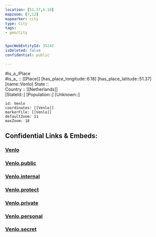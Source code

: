 ```yaml
---
location: [51.37,6.18] 
mapzoom: [7,12] 
mapmarker: city 
type: City
tags:
- geo/City


SpocWebEntityId: 35242
isDeleted: false
confidential: public

---
```

#is_a_/Place  
#is_a_ :: [[Place]] 
[has_place_longitude::6.18] 
[has_place_latitude::51.37] 
[name::Venlo] 
State ::  
Country :: [[Netherlands]]  
[StateId::] 
[Population::] 
[Unknown::] 


```leaflet
id: Venlo
coordinates: [[Venlo]] 
markerFile: [[Venlo]] 
defaultZoom: 11 
maxZoom: 18
```


## Confidential Links & Embeds: 

### [Venlo](/_Standards/Earth/Continent/Europe/Europe~West/Netherlands/Provinces~Netherlands/Limburg/City/Venlo.md) 

### [Venlo.public](/_public/Earth/Continent/Europe/Europe~West/Netherlands/Provinces~Netherlands/Limburg/City/Venlo.public.md) 

### [Venlo.internal](/_internal/Earth/Continent/Europe/Europe~West/Netherlands/Provinces~Netherlands/Limburg/City/Venlo.internal.md) 

### [Venlo.protect](/_protect/Earth/Continent/Europe/Europe~West/Netherlands/Provinces~Netherlands/Limburg/City/Venlo.protect.md) 

### [Venlo.private](/_private/Earth/Continent/Europe/Europe~West/Netherlands/Provinces~Netherlands/Limburg/City/Venlo.private.md) 

### [Venlo.personal](/_personal/Earth/Continent/Europe/Europe~West/Netherlands/Provinces~Netherlands/Limburg/City/Venlo.personal.md) 

### [Venlo.secret](/_secret/Earth/Continent/Europe/Europe~West/Netherlands/Provinces~Netherlands/Limburg/City/Venlo.secret.md)

